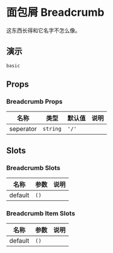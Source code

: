 # 面包屑 Breadcrumb
这东西长得和它名字不怎么像。
## 演示
```demo
basic
```
## Props
### Breadcrumb Props
|名称|类型|默认值|说明|
|-|-|-|-|
|seperator|`string`|`'/'`||

## Slots
### Breadcrumb Slots
|名称|参数|说明|
|-|-|-|
|default|`()`||

### Breadcrumb Item Slots
|名称|参数|说明|
|-|-|-|
|default|`()`||
